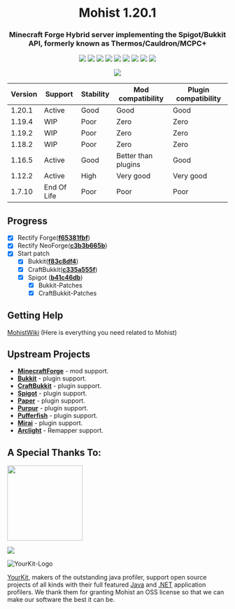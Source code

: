 <div align="center">
  <h1>Mohist 1.20.1</h1>

### Minecraft Forge Hybrid server implementing the Spigot/Bukkit API, formerly known as Thermos/Cauldron/MCPC+

[![](https://img.shields.io/jenkins/build?jobUrl=https%3A%2F%2Fci.codemc.io%2Fjob%2FMohistMC%2Fjob%2FMohist-1.20.1)](https://ci.codemc.io/job/MohistMC/job/Mohist-1.20.1)
[![](https://img.shields.io/github/stars/MohistMC/Mohist.svg?label=Stars&logo=github)](https://github.com/MohistMC/Mohist/stargazers)
[![](https://img.shields.io/badge/Forge-1.20.1--47.1.43-brightgreen.svg?colorB=26303d&logo=Conda-Forge)](https://files.minecraftforge.net/net/minecraftforge/forge/index_1.20.1.html)
[![](https://img.shields.io/badge/NeoForge-1.20.1--47.1.59-brightgreen.svg?colorB=26303d)](https://neoforged.net/)
[![](https://img.shields.io/badge/jdk-17.0.8-brightgreen.svg?colorB=469C00&logo=java)](https://adoptium.net/temurin/releases/?version=17)
[![](https://img.shields.io/badge/Gradle-8.2.1-brightgreen.svg?colorB=469C00&logo=gradle)](https://docs.gradle.org/8.2.1/release-notes.html)
[![](https://img.shields.io/bstats/servers/6762?label=bStats)](https://bstats.org/plugin/server-implementation/Mohist/6762)
[![](https://badges.crowdin.net/mohist/localized.svg)](https://crowdin.com/project/mohist)
[![](https://img.shields.io/discord/311256119005937665.svg?color=%237289da&label=Discord&logo=discord&logoColor=%237289da)](https://discord.gg/mohistmc)

[![](https://bstats.org/signatures/server-implementation/Mohist.svg)](https://bstats.org/plugin/server-implementation/Mohist/6762)
</div>

| Version | Support     | Stability | Mod compatibility   | Plugin compatibility |
|---------|-------------|-----------|---------------------|----------------------|
| 1.20.1  | Active      | Good      | Good                | Good                 |
| 1.19.4  | WIP         | Poor      | Zero                | Zero                 |
| 1.19.2  | WIP         | Poor      | Zero                | Zero                 |
| 1.18.2  | WIP         | Poor      | Zero                | Zero                 |
| 1.16.5  | Active      | Good      | Better than plugins | Good                 |
| 1.12.2  | Active      | High      | Very good           | Very good            |
| 1.7.10  | End Of Life | Poor      | Poor                | Poor                 |

Progress
------

- [x] Rectify Forge([**f65381fbf**](https://github.com/MinecraftForge/MinecraftForge/commit/f65381fbf))
- [x] Rectify NeoForge([**c3b3b665b**](hhttps://github.com/neoforged/NeoForge/commit/c3b3b665b))
- [x] Start patch
    * [x] Bukkit([**f83c8df4**](https://hub.spigotmc.org/stash/projects/SPIGOT/repos/bukkit/commits/f83c8df4))
    * [x] CraftBukkit([**c335a555f**](https://hub.spigotmc.org/stash/projects/SPIGOT/repos/craftbukkit/commits/c335a555f))
    * [x] Spigot ([**b41c46db**](https://hub.spigotmc.org/stash/projects/SPIGOT/repos/spigot/commits/b41c46db))
        * [x] Bukkit-Patches
        * [x] CraftBukkit-Patches

Getting Help
------

  [MohistWiki](https://wiki.mohistmc.com/) (Here is everything you need related to Mohist)

Upstream Projects
------
* [**MinecraftForge**](https://github.com/MinecraftForge/MinecraftForge.git) - mod support.
* [**Bukkit**](https://hub.spigotmc.org/stash/scm/spigot/bukkit.git) - plugin support.
* [**CraftBukkit**](https://hub.spigotmc.org/stash/scm/spigot/craftbukkit.git) - plugin support.
* [**Spigot**](https://hub.spigotmc.org/stash/scm/spigot/spigot.git) - plugin support.
* [**Paper**](https://github.com/PaperMC/Paper.git) - plugin support.
* [**Purpur**](https://github.com/PurpurMC/Purpur.git) - plugin support.
* [**Pufferfish**](https://github.com/pufferfish-gg/Pufferfish.git) - plugin support.
* [**Mirai**](https://github.com/etil2jz/Mirai.git) - plugin support.
* [**Arclight**](https://github.com/IzzelAliz/Arclight.git) - Remapper support.

A Special Thanks To:
-------------
<a href="https://ci.codemc.io/"><img src="https://i.loli.net/2020/03/11/YNicj3PLkU5BZJT.png" width="172"></a>

<a href="https://www.bisecthosting.com/mohistmc"><img src="https://www.bisecthosting.com/partners/custom-banners/118608b8-6e45-4301-b244-41934cdac6d1.png"></a>

![YourKit-Logo](https://www.yourkit.com/images/yklogo.png)

[YourKit](http://www.yourkit.com/), makers of the outstanding java profiler, support open source projects of all kinds with their full featured [Java](https://www.yourkit.com/java/profiler/index.jsp) and [.NET](https://www.yourkit.com/.net/profiler/index.jsp) application profilers. We thank them for granting Mohist an OSS license so that we can make our software the best it can be.
